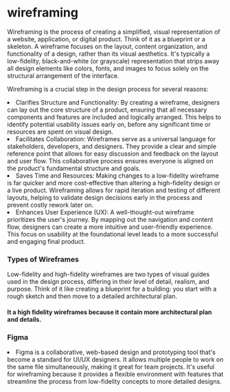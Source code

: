 # wireframing

Wireframing is the process of creating a simplified, visual representation of a website, application, or digital product. Think of it as a blueprint or a skeleton. A wireframe focuses on the layout, content organization, and functionality of a design, rather than its visual aesthetics. It's typically a low-fidelity, black-and-white (or grayscale) representation that strips away all design elements like colors, fonts, and images to focus solely on the structural arrangement of the interface.

Wireframing is a crucial step in the design process for several reasons:


  <li>Clarifies Structure and Functionality: By creating a wireframe, designers can lay out the core structure of a product, ensuring that all necessary components and features are included and logically arranged. This helps to identify potential usability issues early on, before any significant time or resources are spent on visual design.</li>


<li>Facilitates Collaboration: Wireframes serve as a universal language for stakeholders, developers, and designers. They provide a clear and simple reference point that allows for easy discussion and feedback on the layout and user flow. This collaborative process ensures everyone is aligned on the product's fundamental structure and goals.</li>


<li>Saves Time and Resources: Making changes to a low-fidelity wireframe is far quicker and more cost-effective than altering a high-fidelity design or a live product. Wireframing allows for rapid iteration and testing of different layouts, helping to validate design decisions early in the process and prevent costly rework later on.</li>


<li>Enhances User Experience (UX): A well-thought-out wireframe prioritizes the user's journey. By mapping out the navigation and content flow, designers can create a more intuitive and user-friendly experience. This focus on usability at the foundational level leads to a more successful and engaging final product.</li>

<h3>Types of Wireframes</h3>
Low-fidelity and high-fidelity wireframes are two types of visual guides used in the design process, differing in their level of detail, realism, and purpose. Think of it like creating a blueprint for a building: you start with a rough sketch and then move to a detailed architectural plan.



<h4>It a high fidelity wireframes because it contain more architectural plan and details.</h4>

<h3>Figma</h3>
<li>Figma is a collaborative, web-based design and prototyping tool that's become a standard for UI/UX designers. It allows multiple people to work on the same file simultaneously, making it great for team projects. It's useful for wireframing because it provides a flexible environment with features that streamline the process from low-fidelity concepts to more detailed designs.</li>

